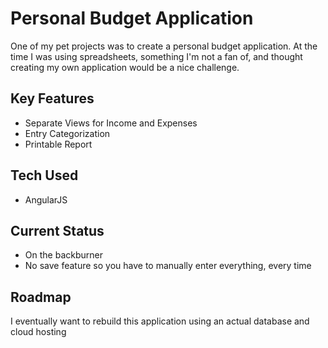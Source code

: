 # Personal Budget Application
One of my pet projects was to create a personal budget application. At the time I was using spreadsheets, something I'm not a fan of, and thought creating my own application would be a nice challenge.
## Key Features
- Separate Views for Income and Expenses
- Entry Categorization
- Printable Report
## Tech Used
- AngularJS
## Current Status
- On the backburner
- No save feature so you have to manually enter everything, every time
## Roadmap
I eventually want to rebuild this application using an actual database and cloud hosting

